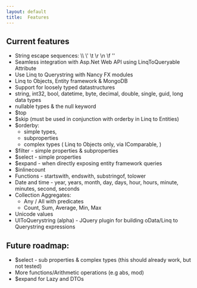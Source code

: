 ```yaml
---
layout: default
title:  Features
---
```

## Current features

* String escape sequences: \\\\ \\' \t \r \n \f ''
* Seamless integration with Asp.Net Web API using LinqToQueryable Attribute 
* Use Linq to Querystring with Nancy FX modules
* Linq to Objects, Entity framework & MongoDB
* Support for loosely typed datastructures
* string, int32, bool, datetime, byte, decimal, double, single, guid, long data types
* nullable types & the null keyword
* $top
* $skip (must be used in conjunction with orderby in Linq to Entities)
* $orderby:
    * simple types, 
    * subproperties
    * complex types ( Linq to Objects only, via IComparable, )
* $filter - simple properties & subproperties
* $select - simple properties
* $expand - when directly exposing entity framework queries
* $inlinecount
* Functions - startswith, endswith, substringof, tolower
* Date and time - year, years, month, day, days, hour, hours, minute, minutes, second, seconds
* Collection Aggregates:
    * Any / All with predicates
    * Count, Sum, Average, Min, Max
* Unicode values
* UIToQuerystring (alpha) - JQuery plugin for building oData/Linq to Querystring expressions

## Future roadmap:

* $select - sub properties & complex types (this should already work, but not tested)
* More functions/Arithmetic operations (e.g abs, mod)
* $expand for Lazy<T> and DTOs